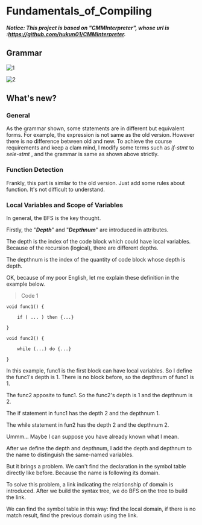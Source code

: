 # Fundamentals_of_Compiling

***Notice: This project is based on "CMMInterpreter", whose url is :https://github.com/hukun01/CMMInterpreter.*** 



## Grammar

![1](C:\Users\24202\Desktop\1.png)

![2](C:\Users\24202\Desktop\2.png)

## What's new?

### General

As the grammar shown, some statements are in different but equivalent forms. For example, the expression is not same as the old version. However there is no difference between old and new. To achieve the course requirements and keep a clam mind, I modify some terms such as *if-stmt*  to *sele-stmt* , and the grammar is same as shown above strictly.

### Function Detection

Frankly, this part is similar to the old version. Just add some rules about function. It's not difficult to understand.

### Local Variables and Scope of Variables

In general, the BFS is the key thought. 

Firstly, the "***Depth***" and "***Depthnum***" are introduced in attributes. 

The depth is the index of the code block which could have local variables.  Because of the recursion (logical), there are different depths. 

The depthnum is the index of the quantity of code block whose depth is depth.

OK, because of my poor English, let me explain these definition in the example below.

> Code 1

```
void func1() {

	if ( ... ) then {...}

}

void func2() {

	while (...) do {...}

}
```

In this example, func1 is the first block can have local variables. So I define the func1's depth is 1. There is no block before, so the depthnum of func1 is 1.

The func2 apposite to func1. So the func2's depth is 1 and the depthnum is 2.

The if statement in func1 has the depth 2 and the depthnum 1.

The while statement in fun2 has the depth 2 and the depthnum 2.

Ummm... Maybe I can suppose you have already known what I mean.



After we define the depth and depthnum, I add the depth and depthnum to the name to distinguish the same-named variables. 

But it brings a problem. We can't find the declaration in the symbol table directly like before. Because the name is following its domain. 

To solve this problem, a link indicating the relationship of domain is introduced. After we build the syntax tree, we do BFS on the tree to build the link. 

We can find the symbol table in this way: find the local domain, if there is no match result, find the previous domain using the link.